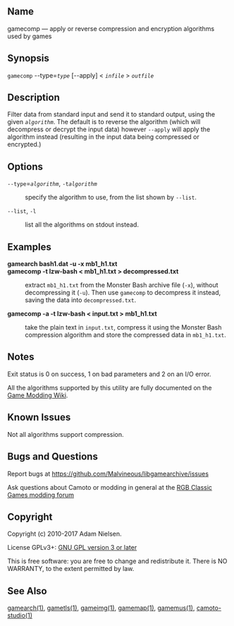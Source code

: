 <!--@
TITLE=gamecomp manpage
-->
<html xmlns="http://www.w3.org/1999/xhtml"><head><meta http-equiv="Content-Type" content="text/html; charset=UTF-8" /><title>gamecomp</title><meta name="generator" content="DocBook XSL Stylesheets Vsnapshot" /></head><body><div class="refentry"><a id="gamecomp"></a><div class="titlepage"></div><div class="refnamediv"><a id="gamecomp-name"></a><h2>Name</h2><p>gamecomp — 
			apply or reverse compression and encryption algorithms used by games
		</p></div><div class="refsynopsisdiv"><h2>Synopsis</h2><div class="cmdsynopsis"><p><code class="command">gamecomp</code>   --type=<em class="replaceable"><code>type</code></em>  [--apply]  &lt; <em class="replaceable"><code>infile</code></em>   &gt; <em class="replaceable"><code>outfile</code></em> </p></div></div><div class="refsect1"><a id="gamecomp-description"></a><h2>Description</h2><p>
			Filter data from standard input and send it to standard output, using the
			given <em class="replaceable"><code>algorithm</code></em>.  The default is to reverse
			the algorithm (which will decompress or decrypt the input data) however
			<code class="option">--apply</code> will apply the algorithm instead (resulting in
			the input data being compressed or encrypted.)
		</p></div><div class="refsect1"><a id="gamecomp-options"></a><h2>Options</h2><div class="variablelist"><dl class="variablelist"><dt><span class="term"><code class="option">--type</code>=<em class="replaceable"><code>algorithm</code></em>, </span><span class="term"><code class="option">-t</code><em class="replaceable"><code>algorithm</code></em></span></dt><dd><p>
						specify the algorithm to use, from the list shown by
						<code class="option">--list</code>.
					</p></dd><dt><span class="term"><code class="option">--list</code>, </span><span class="term"><code class="option">-l</code></span></dt><dd><p>
						list all the algorithms on stdout instead.
					</p></dd></dl></div></div><div class="refsect1"><a id="gamecomp-examples-basic"></a><h2>Examples</h2><div class="variablelist"><dl class="variablelist"><dt><span class="term"><span class="command"><strong>gamearch bash1.dat -u -x mb1_h1.txt</strong></span><br /><span class="command"><strong>gamecomp -t lzw-bash &lt; mb1_h1.txt &gt; decompressed.txt</strong></span></span></dt><dd><p>
						extract <code class="literal">mb1_h1.txt</code> from the Monster Bash archive
						file (<code class="option">-x</code>), without decompressing it
						(<code class="option">-u</code>).  Then use <code class="literal">gamecomp</code> to
						decompress it instead, saving the data into
						<code class="literal">decompressed.txt</code>.
					</p></dd><dt><span class="term"><span class="command"><strong>gamecomp -a -t lzw-bash &lt; input.txt &gt; mb1_h1.txt</strong></span></span></dt><dd><p>
						take the plain text in <code class="literal">input.txt</code>, compress it
						using the Monster Bash compression algorithm and store the
						compressed data in <code class="literal">mb1_h1.txt</code>.
					</p></dd></dl></div></div><div class="refsect1"><a id="gamecomp-notes"></a><h2>Notes</h2><p>
			Exit status is <span class="returnvalue">0</span> on success,
			<span class="returnvalue">1</span> on bad parameters and
			<span class="returnvalue">2</span> on an I/O error.
		</p><p>
			All the algorithms supported by this utility are fully documented on the
			<a class="ulink" href="http://www.shikadi.net/moddingwiki" target="_top">Game Modding Wiki</a>.
		</p></div><div class="refsect1"><a id="gamecomp-issues"></a><h2>Known Issues</h2><p>
			Not all algorithms support compression.
		</p></div><div class="refsect1"><a id="gamecomp-bugs"></a><h2>Bugs and Questions</h2><p>
			Report bugs at
			<a class="ulink" href="https://github.com/Malvineous/libgamearchive/issues" target="_top">https://github.com/Malvineous/libgamearchive/issues</a></p><p>
			Ask questions about Camoto or modding in general at the <a class="ulink" href="http://www.classicdosgames.com/forum/viewforum.php?f=25" target="_top">RGB
			Classic Games modding forum</a></p></div><div class="refsect1"><a id="gamecomp-copyright"></a><h2>Copyright</h2><p>
			Copyright (c) 2010-2017 Adam Nielsen.
		</p><p>
			License GPLv3+: <a class="ulink" href="http://gnu.org/licenses/gpl.html" target="_top">GNU GPL
			version 3 or later</a></p><p>
			This is free software: you are free to change and redistribute it.
			There is NO WARRANTY, to the extent permitted by law.
		</p></div><div class="refsect1"><a id="gamecomp-seealso"></a><h2>See Also</h2><span class="simplelist"><a class="citerefentry" href="../manpage-gamearch"><span class="citerefentry"><span class="refentrytitle">gamearch</span>(1)</span></a>, <a class="citerefentry" href="../manpage-gametls"><span class="citerefentry"><span class="refentrytitle">gametls</span>(1)</span></a>, <a class="citerefentry" href="../manpage-gameimg"><span class="citerefentry"><span class="refentrytitle">gameimg</span>(1)</span></a>, <a class="citerefentry" href="../manpage-gamemap"><span class="citerefentry"><span class="refentrytitle">gamemap</span>(1)</span></a>, <a class="citerefentry" href="../manpage-gamemus"><span class="citerefentry"><span class="refentrytitle">gamemus</span>(1)</span></a>, <a class="citerefentry" href="../manpage-camoto-studio"><span class="citerefentry"><span class="refentrytitle">camoto-studio</span>(1)</span></a></span></div></div></body></html>

